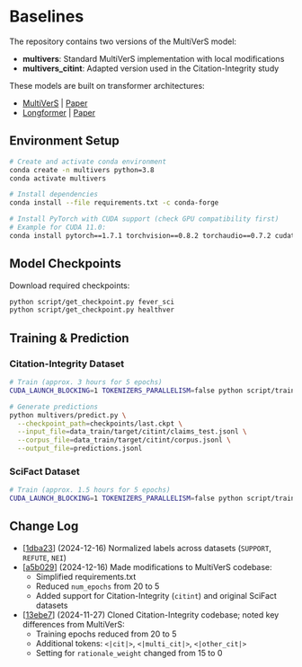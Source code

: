 # Baselines

The repository contains two versions of the MultiVerS model:

- **multivers**: Standard MultiVerS implementation with local modifications
- **multivers_citint**: Adapted version used in the Citation-Integrity study

These models are built on transformer architectures:
- [MultiVerS](https://github.com/dwadden/multivers) | [Paper](https://doi.org/10.48550/arXiv.2112.01640)
- [Longformer](https://github.com/allenai/longformer) | [Paper](https://doi.org/10.48550/arXiv.2004.05150)

## Environment Setup

```bash
# Create and activate conda environment
conda create -n multivers python=3.8
conda activate multivers

# Install dependencies
conda install --file requirements.txt -c conda-forge

# Install PyTorch with CUDA support (check GPU compatibility first)
# Example for CUDA 11.0:
conda install pytorch==1.7.1 torchvision==0.8.2 torchaudio==0.7.2 cudatoolkit=11.0 -c pytorch
```

## Model Checkpoints

Download required checkpoints:

```bash
python script/get_checkpoint.py fever_sci
python script/get_checkpoint.py healthver
```

## Training & Prediction

### Citation-Integrity Dataset

```bash
# Train (approx. 3 hours for 5 epochs)
CUDA_LAUNCH_BLOCKING=1 TOKENIZERS_PARALLELISM=false python script/train_target.py --dataset citint --gpus=1 --gradient_checkpointing

# Generate predictions
python multivers/predict.py \
  --checkpoint_path=checkpoints/last.ckpt \
  --input_file=data_train/target/citint/claims_test.jsonl \
  --corpus_file=data_train/target/citint/corpus.jsonl \
  --output_file=predictions.jsonl
```

### SciFact Dataset

```bash
# Train (approx. 1.5 hours for 5 epochs)
CUDA_LAUNCH_BLOCKING=1 TOKENIZERS_PARALLELISM=false python script/train_target.py --dataset scifact --gpus=1 --gradient_checkpointing
```

## Change Log

- [[1dba23](https://github.com/jedick/ML-capstone-project/commit/1dba23cd2cdef341ed37df76f2f37f50a4cfec03)] (2024-12-16) Normalized labels across datasets (`SUPPORT`, `REFUTE`, `NEI`)
- [[a5b029](https://github.com/jedick/ML-capstone-project/commit/a5b0298ecbad2d2ab1ee02fad5487f966a29f6cf)] (2024-12-16) Made modifications to MultiVerS codebase:
  - Simplified requirements.txt
  - Reduced `num_epochs` from 20 to 5
  - Added support for Citation-Integrity (`citint`) and original SciFact datasets
- [[13ebe7](https://github.com/jedick/ML-capstone-project/commit/13ebe74cb872e1344d352d630f11d4b8e4be67cf)] (2024-11-27) Cloned Citation-Integrity codebase; noted key differences from MultiVerS:
  - Training epochs reduced from 20 to 5
  - Additional tokens: `<|cit|>`, `<|multi_cit|>`, `<|other_cit|>`
  - Setting for `rationale_weight` changed from 15 to 0

